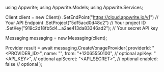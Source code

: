 using Appwrite;
using Appwrite.Models;
using Appwrite.Services;

Client client = new Client()
    .SetEndPoint("https://cloud.appwrite.io/v1") // Your API Endpoint
    .SetProject("5df5acd0d48c2") // Your project ID
    .SetKey("919c2d18fb5d4...a2ae413da83346ad2"); // Your secret API key

Messaging messaging = new Messaging(client);

Provider result = await messaging.CreateVonageProvider(
    providerId: "<PROVIDER_ID>",
    name: "<NAME>",
    from: "+12065550100", // optional
    apiKey: "<API_KEY>", // optional
    apiSecret: "<API_SECRET>", // optional
    enabled: false // optional
);